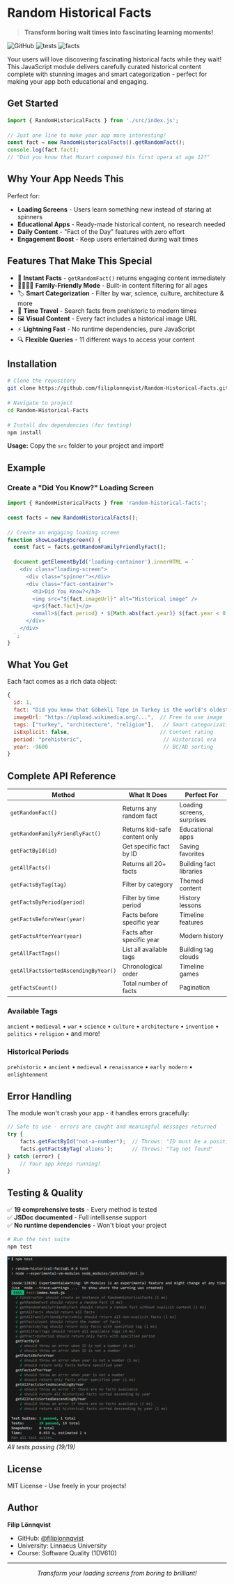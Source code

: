 # Random Historical Facts

> **Transform boring wait times into fascinating learning moments!**

![GitHub](https://img.shields.io/github/license/filiplonnqvist/Random-Historical-Facts)
![tests](https://img.shields.io/badge/tests-19%20passing-brightgreen)
![facts](https://img.shields.io/badge/historical%20facts-20%2B-orange)

Your users will love discovering fascinating historical facts while they wait! This JavaScript module delivers carefully curated historical content complete with stunning images and smart categorization - perfect for making your app both educational and engaging.

## Get Started

```javascript
import { RandomHistoricalFacts } from './src/index.js';

// Just one line to make your app more interesting!
const fact = new RandomHistoricalFacts().getRandomFact();
console.log(fact.fact);
// "Did you know that Mozart composed his first opera at age 12?"
```

## Why Your App Needs This

Perfect for:
- **Loading Screens** - Users learn something new instead of staring at spinners
- **Educational Apps** - Ready-made historical content, no research needed
- **Daily Content** - "Fact of the Day" features with zero effort
- **Engagement Boost** - Keep users entertained during wait times

## Features That Make This Special

- 🎲 **Instant Facts** - `getRandomFact()` returns engaging content immediately
- 👨‍👩‍👧‍👦 **Family-Friendly Mode** - Built-in content filtering for all ages
- 🏷️ **Smart Categorization** - Filter by war, science, culture, architecture & more
- 📅 **Time Travel** - Search facts from prehistoric to modern times
- 🖼️ **Visual Content** - Every fact includes a historical image URL
- ⚡ **Lightning Fast** - No runtime dependencies, pure JavaScript
- 🔍 **Flexible Queries** - 11 different ways to access your content

## Installation

```bash
# Clone the repository
git clone https://github.com/filiplonnqvist/Random-Historical-Facts.git

# Navigate to project
cd Random-Historical-Facts

# Install dev dependencies (for testing)
npm install
```

**Usage:** Copy the `src` folder to your project and import!

## Example

### Create a "Did You Know?" Loading Screen
``` javascript
import { RandomHistoricalFacts } from 'random-historical-facts';

const facts = new RandomHistoricalFacts();

// Create an engaging loading screen
function showLoadingScreen() {
  const fact = facts.getRandomFamilyFriendlyFact();
  
  document.getElementById('loading-container').innerHTML = `
    <div class="loading-screen">
      <div class="spinner"></div>
      <div class="fact-container">
        <h3>Did You Know?</h3>
        <img src="${fact.imageUrl}" alt="Historical image" />
        <p>${fact.fact}</p>
        <small>${fact.period} • ${Math.abs(fact.year)} ${fact.year < 0 ? 'BC' : 'AD'}</small>
      </div>
    </div>
  `;
}
```

## What You Get

Each fact comes as a rich data object:

```javascript
{
  id: 1,
  fact: "Did you know that Göbekli Tepe in Turkey is the world's oldest temple?",
  imageUrl: "https://upload.wikimedia.org/...",  // Free to use image
  tags: ["turkey", "architecture", "religion"],   // Smart categorization
  isExplicit: false,                             // Content rating
  period: "prehistoric",                          // Historical era
  year: -9600                                     // BC/AD sorting
}
```

## Complete API Reference

| Method | What It Does | Perfect For |
|--------|--------------|------------|
| `getRandomFact()` | Returns any random fact | Loading screens, surprises |
| `getRandomFamilyFriendlyFact()` | Returns kid-safe content only | Educational apps |
| `getFactById(id)` | Get specific fact by ID | Saving favorites |
| `getAllFacts()` | Returns all 20+ facts | Building fact libraries |
| `getFactsByTag(tag)` | Filter by category | Themed content |
| `getFactsByPeriod(period)` | Filter by time period | History lessons |
| `getFactsBeforeYear(year)` | Facts before specific year | Timeline features |
| `getFactsAfterYear(year)` | Facts after specific year | Modern history |
| `getAllFactTags()` | List all available tags | Building tag clouds |
| `getAllFactsSortedAscendingByYear()` | Chronological order | Timeline games |
| `getFactsCount()` | Total number of facts | Pagination |

### Available Tags
`ancient` • `medieval` • `war` • `science` • `culture` • `architecture` • `invention` • `politics` • `religion` • and more!

### Historical Periods
`prehistoric` • `ancient` • `medieval` • `renaissance` • `early modern` • `enlightenment`

## Error Handling

The module won't crash your app - it handles errors gracefully:

```javascript
// Safe to use - errors are caught and meaningful messages returned
try {
    facts.getFactById("not-a-number");  // Throws: "ID must be a positive number"
    facts.getFactsByTag('aliens');      // Throws: "Tag not found"
} catch (error) {
    // Your app keeps running!
}
```

## Testing & Quality

✅ **19 comprehensive tests** - Every method is tested  
✅ **JSDoc documented** - Full intellisense support  
✅ **No runtime dependencies** - Won't bloat your project  

```bash
# Run the test suite
npm test
```

<p align="left">
  <img src="img/test-result.png" alt="All tests passing" width="600"><br/>
  <i>All tests passing (19/19)</i>
</p>

## License

MIT License - Use freely in your projects!

## Author

**Filip Lönnqvist**
- GitHub: [@filiplonnqvist](https://github.com/filiplonnqvist)
- University: Linnaeus University
- Course: Software Quality (1DV610)

---

<p align="center">
  <i>Transform your loading screens from boring to brilliant!</i>
</p>